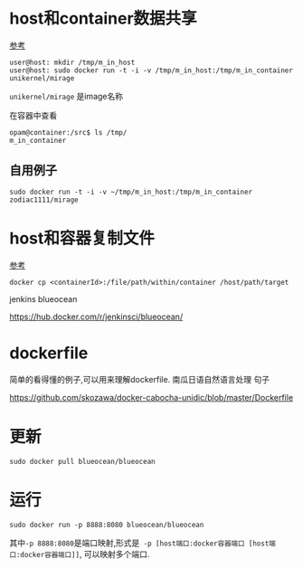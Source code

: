 # host和container数据共享

[参考](https://www.digitalocean.com/community/tutorials/how-to-work-with-docker-data-volumes-on-ubuntu-14-04)

```
user@host: mkdir /tmp/m_in_host
user@host: sudo docker run -t -i -v /tmp/m_in_host:/tmp/m_in_container unikernel/mirage
```
`unikernel/mirage` 是image名称

在容器中查看

```
opam@container:/src$ ls /tmp/
m_in_container
```

## 自用例子

```
sudo docker run -t -i -v ~/tmp/m_in_host:/tmp/m_in_container zodiac1111/mirage
```


# host和容器复制文件

[参考](http://stackoverflow.com/questions/22049212/docker-copy-file-from-container-to-host)

```
docker cp <containerId>:/file/path/within/container /host/path/target
```


jenkins blueocean 

https://hub.docker.com/r/jenkinsci/blueocean/


# dockerfile

简单的看得懂的例子,可以用来理解dockerfile. 南瓜日语自然语言处理 句子

https://github.com/skozawa/docker-cabocha-unidic/blob/master/Dockerfile

# 更新

```
sudo docker pull blueocean/blueocean
```

# 运行

```
sudo docker run -p 8888:8080 blueocean/blueocean
```
其中`-p 8888:8080`是端口映射,形式是` -p [host端口:docker容器端口 [host端口:docker容器端口]]`, 可以映射多个端口.
